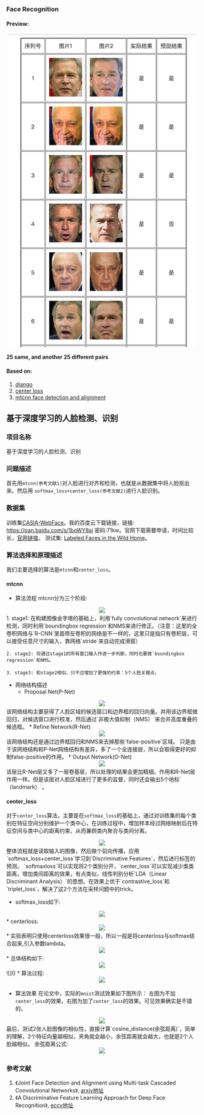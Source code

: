 ### Face Recognition
#### Preview:    
<div align="center">
    <img src="pic/1.png"> 
</div>
    
**25 same, and another 25 different pairs**     

#### Based on:   
1. [django](https://github.com/django/django)
2. [center loss](https://github.com/ydwen/caffe-face)
3. [mtcnn face detection and alignment](https://github.com/kpzhang93/MTCNN_face_detection_alignment)

## 基于深度学习的人脸检测、识别
###	项目名称
基于深度学习的人脸检测、识别
### 问题描述
首先用`mtcnn(参考文献1)`对人脸进行对齐和检测，也就是从数据集中将人脸抠出来。然后用 `softmax_loss+center_loss(参考文献2)`进行人脸识别。

### 数据集
训练集[CASIA-WebFace](http://www.cbsr.ia.ac.cn/english/CASIA-WebFace-Database.html)。我的百度云下载链接，链接: https://pan.baidu.com/s/1boWY8aj  密码:71kw。官网下载需要申请，时间比较长，[官网链接](http://www.cbsr.ia.ac.cn/english/CASIA-WebFace-Database.html)。
测试集: [Labeled Faces in the Wild Home]( http://vis-www.cs.umass.edu/lfw/)。


###	算法选择和原理描述
我们主要选择的算法是`mtcnn`和`center_loss`。
#### mtcnn
* 算法流程
mtcnn分为三个阶段: 
<div align="center">
    <img src="http://omoitwcai.bkt.clouddn.com/2017-12-02-20160926111307081.jpg">
</div>
    1. stage1: 在构建图像金字塔的基础上，利用`fully convolutional network`来进行检测，同时利用`boundingbox regression`和NMS来进行修正。（注意：这里的全卷积网络与`R-CNN`里面带反卷积的网络是不一样的，这里只是指只有卷积层，可以接受任意尺寸的输入，靠网络`stride`来自动完成滑窗）

    2. stage2: 将通过stage1的所有窗口输入作进一步判断，同时也要做`boundingbox regression`和NMS。

    3. stage3: 和stage2相似，只不过增加了更强的约束：5个人脸关键点。

* 网络结构描述
    * Proposal Net(P-Net)
<div align="center">
    <img src="http://omoitwcai.bkt.clouddn.com/2017-12-02-20160926113319266.jpg">
</div>
该网络结构主要获得了人脸区域的候选窗口和边界框的回归向量。并用该边界框做回归，对候选窗口进行校准，然后通过`非极大值抑制（NMS）`来合并高度重叠的候选框。
    * Refine Network(R-Net)
<div align="center">
    <img src="http://omoitwcai.bkt.clouddn.com/2017-12-02-20160926113327249.jpg">
</div>
该网络结构还是通过边界框回归和NMS来去掉那些`false-positive`区域。
只是由于该网络结构和P-Net网络结构有差异，多了一个全连接层，所以会取得更好的抑制false-positive的作用。
    * Output Network(O-Net)
<div align="center">
    <img src="http://omoitwcai.bkt.clouddn.com/2017-12-02-20160926113334297.jpg">
</div>
该层比R-Net层又多了一层卷基层，所以处理的结果会更加精细。作用和R-Net层作用一样。但是该层对人脸区域进行了更多的监督，同时还会输出5个地标`（landmark）`。

#### center_loss
对于`center_loss`算法，主要是在`softmax_loss`的基础上，通过对训练集的每个类别在特征空间分别维护一个类中心，在训练过程中，增加样本经过网络映射后在特征空间与类中心的距离约束，从而兼顾类内聚合与类间分离。
<div align="center">
    <img src="http://omoitwcai.bkt.clouddn.com/2017-12-02-20161123184329434.jpg">
</div>
整体流程就是读取输入的图像，然后做个前向传播，应用`softmax_loss+center_loss`学习到`Discriminative Features`，然后进行标签的预测。
`softmaxloss`可以实现将2个类别分开，`center_loss`可以实现减少类类距离，增加类间距离的效果，有点类似，线性判别分析`LDA（Linear Discriminant Analysis）`的思想。在效果上优于`contrastive_loss`和`triplet_loss`，解决了这2个方法在采样问题中的trick。

* softmax_loss如下:
<div align="center">
    <img src="http://omoitwcai.bkt.clouddn.com/2017-12-02-7020452-9b93ee81d1626ad6.png">
</div>
* centerloss:
<div align="center">
    <img src="http://omoitwcai.bkt.clouddn.com/2017-12-02-7020452-c0646ba0cd11370d.png">
</div>
* 实验表明只使用centerloss效果很一般，所以一般是将centerloss与softmax结合起来,引入参数lambda。
<div align="center">
    <img src="http://omoitwcai.bkt.clouddn.com/2017-12-02-7020452-a5d7d5f868a9b9b4.png">
</div>
* 总体结构如下:
<div align="center">
    <img src="http://omoitwcai.bkt.clouddn.com/2017-12-02-7020452-c205b2b2c129b6b7.png">
</div>
![]()
* 算法过程:
<div align="center">
    <img src="http://omoitwcai.bkt.clouddn.com/2017-12-02-7020452-148695f75dbebb04.png">
</div>

* 算法效果
在论文中，实际的`mnist`测试效果如下图所示：
左图为不加`center_loss`的效果，右图为加了`center_loss`的效果。可见效果确实是不错的。
<div align="center">
    <img src="http://omoitwcai.bkt.clouddn.com/2017-12-02-20161123184513375.jpg">
</div>
最后，测试2张人脸图像的相似性，直接计算`cosine_distance(余弦距离)`，简单的理解，2个特征向量越相似，夹角就会越小，余弦距离就会越大，也就是2个人脸越相似。
余弦距离公式:
<div align="center">
    <img src="http://omoitwcai.bkt.clouddn.com/2017-12-02-20170110100232912.jpg">
</div>  

### 参考文献    
1. 《Joint Face Detection and Alignment using Multi-task Cascaded Convolutional Networks》, [arxiv地址](https://arxiv.org/abs/1604.02878v1)  
2. 《A Discriminative Feature Learning Approach for Deep Face Recognition》, [eccv地址](https://link.springer.com/chapter/10.1007/978-3-319-46478-7_31)
